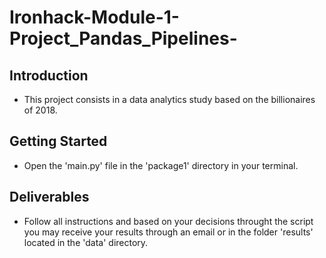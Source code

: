 # Ironhack-Module-1-Project_Pandas_Pipelines-

## Introduction
- This project consists in a data analytics study based on the billionaires of 2018.

## Getting Started

- Open the 'main.py' file in the 'package1' directory in your terminal.

## Deliverables

- Follow all instructions and based on your decisions throught the script you may receive your results through an email or in the folder 'results' located in the 'data' directory.


